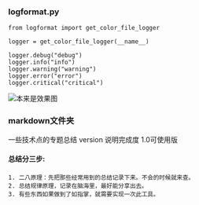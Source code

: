 ### logformat.py

```
from logformat import get_color_file_logger

logger = get_color_file_logger(__name__)

logger.debug("debug")
logger.info("info")
logger.warning("warning")
logger.error("error")
logger.critical("critical")
```

![本来是效果图](http://3-im.guokr.com/auLjVuJNnb1w4_ByAvg5VLSDUws5yij151zwBGVSVBrcBAAAqQAAAFBO.png)


### markdown文件夹
一些技术点的专题总结
version 说明完成度 1.0可使用版

#### 总结分三步:
    1. 二八原理：先把那些经常用到的总结记录下来。不会的时候就来查。
    2. 总结规律原理，记录在脑海里，最好能分享出去。
    3. 有些东西如果做到了如指掌，就需要实现一次此工具。
